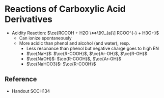 # Reactions of Carboxylic Acid Derivatives

* Acidity Reaction: $\ce{RCOOH + H2O \<=>\[K\_{a}\] RCOO^{-} + H3O+}$
  * Can ionize spontaneously
  * More acidic than phenol and alcohol (and water), resp.
    * Less resonance than phenol but negative charge goes to high EN
    * $\ce{NaH}$: $\ce{R-COOH}$, $\ce{Ar-OH}$, $\ce{R-OH}$
    * $\ce{NaOH}$: $\ce{R-COOH}$, $\ce{Ar-OH}$
    * $\ce{NaHCO3}$: $\ce{R-COOH}$

## Reference

* Handout SCCH134
